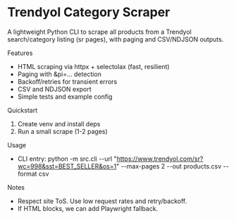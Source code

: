 # Trendyol Category Scraper

A lightweight Python CLI to scrape all products from a Trendyol search/category listing (sr pages), with paging and CSV/NDJSON outputs.

Features
- HTML scraping via httpx + selectolax (fast, resilient)
- Paging with &pi=... detection
- Backoff/retries for transient errors
- CSV and NDJSON export
- Simple tests and example config

Quickstart
1) Create venv and install deps
2) Run a small scrape (1-2 pages)

Usage
- CLI entry: python -m src.cli --url "https://www.trendyol.com/sr?wc=998&sst=BEST_SELLER&os=1" --max-pages 2 --out products.csv --format csv

Notes
- Respect site ToS. Use low request rates and retry/backoff.
- If HTML blocks, we can add Playwright fallback.
